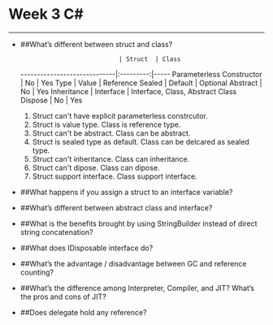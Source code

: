# Week 3 C#
---
* ##What’s different between struct and class?

                                 | Struct  | Class 
    -----------------------------|:---------:|-----
    Parameterless Constructor    | No        | Yes 
    Type                         | Value     | Reference 
    Sealed                       | Default   | Optional 
    Abstract                     | No        | Yes
    Inheritance                  | Interface | Interface, Class, Abstract Class
    Dispose                      | No        | Yes
    
  1. Struct can't have explicit parameterless constrcutor.
  2. Struct is value type. Class is reference type.
  3. Struct can't be abstract. Class can be abstract.
  4. Struct is sealed type as default. Class can be delcared as sealed type.
  5. Struct can't inheritance. Class can inheritance.
  6. Struct can't dipose. Class can dipose.
  7. Struct support interface. Class support interface.

* ##What happens if you assign a struct to an interface variable?
* ##What’s different between abstract class and interface?
* ##What is the benefits brought by using StringBuilder instead of direct string concatenation?
* ##What does IDisposable interface do?
* ##What’s the advantage / disadvantage between GC and reference counting?
* ##What’s the difference among Interpreter, Compiler, and JIT? What’s the pros and cons of JIT?
* ##Does delegate hold any reference?